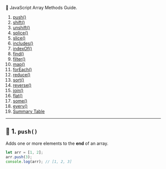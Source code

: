  📘 JavaScript Array Methods Guide.
  


1. [push()](#-1-push)
2. [shift()](#-2-shift)
3. [unshift()](#-3-unshift)
4. [splice()](#-4-splice)
5. [slice()](#-5-slice)
6. [includes()](#-6-includes)
7. [indexOf()](#-7-indexof)
8. [find()](#-8-find)
9. [filter()](#-9-filter)
10. [map()](#-10-map)
11. [forEach()](#-11-foreach)
12. [reduce()](#-12-reduce)
13. [sort()](#-13-sort)
14. [reverse()](#-14-reverse)
15. [join()](#-15-join)
16. [flat()](#-16-flat)
17. [some()](#-17-some)
18. [every()](#-18-every)
19. [Summary Table](#-summary-table)

---

## 🔹 1. `push()`
Adds one or more elements to the **end** of an array.  

```js
let arr = [1, 2];
arr.push(3);
console.log(arr); // [1, 2, 3]
